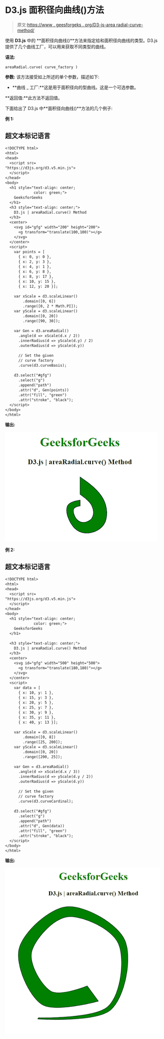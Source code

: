 # D3.js 面积径向曲线()方法

> 原文:[https://www . geesforgeks . org/D3-js-area radial-curve-method/](https://www.geeksforgeeks.org/d3-js-arearadial-curve-method/)

使用 **D3.js** 中的 **面积径向曲线()**方法来指定给和面积径向曲线的类型。D3.js 提供了几个曲线工厂，可以用来获取不同类型的曲线。

**语法:**

```
areaRadial.curve( curve_factory )

```

**参数:** 该方法接受如上所述的单个参数，描述如下:

*   **曲线 _ 工厂:**这是用于面积径向的型曲线。这是一个可选参数。

**返回值:**此方法不返回值。

下面给出了 D3.js 中**面积径向曲线()**方法的几个例子:

**例 1:**

## 超文本标记语言

```
<!DOCTYPE html>
<html>
<head>
  <script src=
"https://d3js.org/d3.v5.min.js">
  </script>
</head>
<body>
  <h1 style="text-align: center;
             color: green;">
    GeeksforGeeks
  </h1>
  <h3 style="text-align: center;">
    D3.js | areaRadial.curve() Method
  </h3>
  <center>
    <svg id="gfg" width="200" height="200">
      <g transform="translate(100,100)"></g>
    </svg>
  </center>
  <script>
    var points = [
      { x: 0, y: 0 },
      { x: 2, y: 3 },
      { x: 4, y: 1 },
      { x: 6, y: 8 },
      { x: 8, y: 17 },
      { x: 10, y: 15 },
      { x: 12, y: 20 }];

    var xScale = d3.scaleLinear()
        .domain([0, 6])
        .range([0, 2 * Math.PI]);
    var yScale = d3.scaleLinear()
        .domain([0, 20])
        .range([90, 30]);

    var Gen = d3.areaRadial()
      .angle(d => xScale(d.x / 2))
      .innerRadius(d => yScale(d.y) / 2)
      .outerRadius(d => yScale(d.y))

      // Set the given
      // curve factory
      .curve(d3.curveBasis);

    d3.select("#gfg")
      .select("g")
      .append("path")
      .attr("d", Gen(points))
      .attr("fill", "green")
      .attr("stroke", "black");
  </script>
</body>
</html>
```

**输出:**

![](img/bd4774960ec0515b9c66a8a8c8ea1603.png)

**例 2:**

## 超文本标记语言

```
<!DOCTYPE html>
<html>
<head> 
  <script src=
"https://d3js.org/d3.v5.min.js">
  </script>
</head>
<body>
  <h1 style="text-align: center;
             color: green;">
    GeeksforGeeks
  </h1>

  <h3 style="text-align: center;">
    D3.js | areaRadial.curve() Method
  </h3>
  <center>
    <svg id="gfg" width="500" height="500">
      <g transform="translate(180,180)"></g>
    </svg>
  </center>
  <script>
    var data = [
      { x: 10, y: 1 },
      { x: 15, y: 3 },
      { x: 20, y: 5 },
      { x: 25, y: 7 },
      { x: 30, y: 9 },
      { x: 35, y: 11 },
      { x: 40, y: 13 }];

    var xScale = d3.scaleLinear()
        .domain([0, 8])
        .range([25, 200]);
    var yScale = d3.scaleLinear()
        .domain([0, 20])
        .range([200, 25]);

    var Gen = d3.areaRadial()
      .angle(d => xScale(d.x / 3))
      .innerRadius(d => yScale(d.y / 2))
      .outerRadius(d => yScale(d.y))

      // Set the given
      // curve factory
      .curve(d3.curveCardinal);

    d3.select("#gfg")
      .select("g")
      .append("path")
      .attr("d", Gen(data))
      .attr("fill", "green")
      .attr("stroke", "black");
  </script>
</body>
</html>
```

**输出:**

![](img/248070673e9ef45986c12adae1522a55.png)